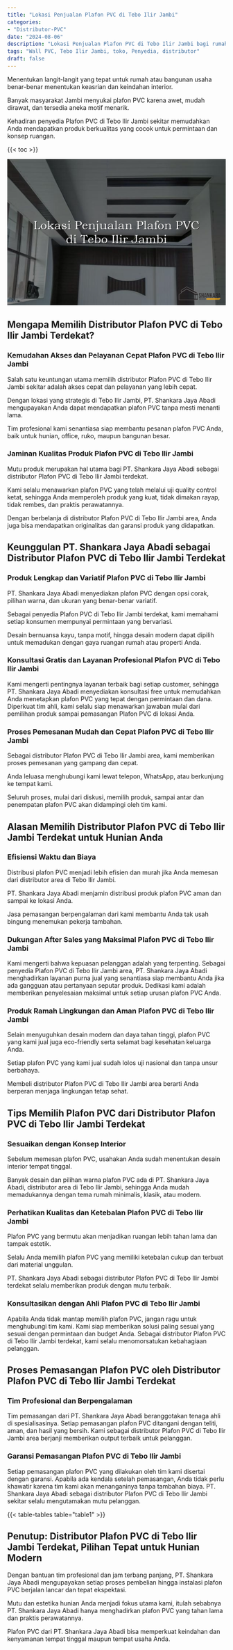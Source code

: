 ```yaml
---
title: "Lokasi Penjualan Plafon PVC di Tebo Ilir Jambi"
categories: 
- "Distributor-PVC"
date: "2024-08-06"
description: "Lokasi Penjualan Plafon PVC di Tebo Ilir Jambi bagi rumah, kantor, dan gerai. Panel berkualitas, variasi motif, variasi warna elegan, beserta servis penempatan dikerjakan oleh teknisi berpengalaman serta jaminan resmi!|Servis distribusi Plafon PVC di Tebo Ilir Jambi bagi kebutuhan rumah, office, atau gerai, beserta material berkualitas dan instalasi oleh teknisi ahli serta kepastian resmi.|Alternatif Plafon PVC di Tebo Ilir Jambi yang terbukti untuk rumah, perkantoran, serta gerai, dengan panel unggulan dan penempatan ditangani oleh tim ahli serta jaminan resmi.|Distribusi Plafon PVC di Tebo Ilir Jambi bagi tempat tinggal, office, serta toko, dengan panel terbaik dan pemasangan dikerjakan oleh tim berpengalaman, disertai dengan garansi resmi.}"
tags: "Wall PVC, Tebo Ilir Jambi, toko, Penyedia, distributor"
draft: false
---
```


Menentukan langit-langit yang tepat untuk rumah atau bangunan usaha benar-benar menentukan keasrian dan keindahan interior.

Banyak masyarakat Jambi menyukai plafon PVC karena awet, mudah dirawat, dan tersedia aneka motif menarik.

Kehadiran penyedia Plafon PVC di Tebo Ilir Jambi sekitar memudahkan Anda mendapatkan produk berkualitas yang cocok untuk permintaan dan konsep ruangan.

{{< toc >}}

![Lokasi Penjualan Plafon PVC di Tebo Ilir Jambi](/images/Distributor-PVC/Lokasi-Penjualan-Plafon-PVC-di-Tebo-Ilir-Jambi.png)


## Mengapa Memilih Distributor Plafon PVC di Tebo Ilir Jambi Terdekat?

### Kemudahan Akses dan Pelayanan Cepat Plafon PVC di Tebo Ilir Jambi

Salah satu keuntungan utama memilih distributor Plafon PVC di Tebo Ilir Jambi sekitar adalah akses cepat dan pelayanan yang lebih cepat.

Dengan lokasi yang strategis di Tebo Ilir Jambi, PT. Shankara Jaya Abadi mengupayakan Anda dapat mendapatkan plafon PVC tanpa mesti menanti lama.

Tim profesional kami senantiasa siap membantu pesanan plafon PVC Anda, baik untuk hunian, office, ruko, maupun bangunan besar.

### Jaminan Kualitas Produk Plafon PVC di Tebo Ilir Jambi

Mutu produk merupakan hal utama bagi PT. Shankara Jaya Abadi sebagai distributor Plafon PVC di Tebo Ilir Jambi terdekat.

Kami selalu menawarkan plafon PVC yang telah melalui uji quality control ketat, sehingga Anda memperoleh produk yang kuat, tidak dimakan rayap, tidak rembes, dan praktis perawatannya.

Dengan berbelanja di distributor Plafon PVC di Tebo Ilir Jambi area, Anda juga bisa mendapatkan originalitas dan garansi produk yang didapatkan.

## Keunggulan PT. Shankara Jaya Abadi sebagai Distributor Plafon PVC di Tebo Ilir Jambi Terdekat

### Produk Lengkap dan Variatif Plafon PVC di Tebo Ilir Jambi

PT. Shankara Jaya Abadi menyediakan plafon PVC dengan opsi corak, pilihan warna, dan ukuran yang benar-benar variatif.

Sebagai penyedia Plafon PVC di Tebo Ilir Jambi terdekat, kami memahami setiap konsumen mempunyai permintaan yang bervariasi.

Desain bernuansa kayu, tanpa motif, hingga desain modern dapat dipilih untuk memadukan dengan gaya ruangan rumah atau properti Anda.

### Konsultasi Gratis dan Layanan Profesional Plafon PVC di Tebo Ilir Jambi

Kami mengerti pentingnya layanan terbaik bagi setiap customer, sehingga PT. Shankara Jaya Abadi menyediakan konsultasi free untuk memudahkan Anda menetapkan plafon PVC yang tepat dengan permintaan dan dana. Diperkuat tim ahli, kami selalu siap menawarkan jawaban mulai dari pemilihan produk sampai pemasangan Plafon PVC di lokasi Anda.

### Proses Pemesanan Mudah dan Cepat Plafon PVC di Tebo Ilir Jambi

Sebagai distributor Plafon PVC di Tebo Ilir Jambi area, kami memberikan proses pemesanan yang gampang dan cepat.

Anda leluasa menghubungi kami lewat telepon, WhatsApp, atau berkunjung ke tempat kami.

Seluruh proses, mulai dari diskusi, memilih produk, sampai antar dan penempatan plafon PVC akan didampingi oleh tim kami.

## Alasan Memilih Distributor Plafon PVC di Tebo Ilir Jambi Terdekat untuk Hunian Anda

### Efisiensi Waktu dan Biaya

Distribusi plafon PVC menjadi lebih efisien dan murah jika Anda memesan dari distributor area di Tebo Ilir Jambi.

PT. Shankara Jaya Abadi menjamin distribusi produk plafon PVC aman dan sampai ke lokasi Anda.

Jasa pemasangan berpengalaman dari kami membantu Anda tak usah bingung menemukan pekerja tambahan.

### Dukungan After Sales yang Maksimal Plafon PVC di Tebo Ilir Jambi

Kami mengerti bahwa kepuasan pelanggan adalah yang terpenting. Sebagai penyedia Plafon PVC di Tebo Ilir Jambi area, PT. Shankara Jaya Abadi menghadirkan layanan purna jual yang senantiasa siap membantu Anda jika ada gangguan atau pertanyaan seputar produk. Dedikasi kami adalah memberikan penyelesaian maksimal untuk setiap urusan plafon PVC Anda.

### Produk Ramah Lingkungan dan Aman Plafon PVC di Tebo Ilir Jambi

Selain menyuguhkan desain modern dan daya tahan tinggi, plafon PVC yang kami jual juga eco-friendly serta selamat bagi kesehatan keluarga Anda.

Setiap plafon PVC yang kami jual sudah lolos uji nasional dan tanpa unsur berbahaya.

Membeli distributor Plafon PVC di Tebo Ilir Jambi area berarti Anda berperan menjaga lingkungan tetap sehat.

## Tips Memilih Plafon PVC dari Distributor Plafon PVC di Tebo Ilir Jambi Terdekat

### Sesuaikan dengan Konsep Interior

Sebelum memesan plafon PVC, usahakan Anda sudah menentukan desain interior tempat tinggal.

Banyak desain dan pilihan warna plafon PVC ada di PT. Shankara Jaya Abadi, distributor area di Tebo Ilir Jambi, sehingga Anda mudah memadukannya dengan tema rumah minimalis, klasik, atau modern.

### Perhatikan Kualitas dan Ketebalan Plafon PVC di Tebo Ilir Jambi

Plafon PVC yang bermutu akan menjadikan ruangan lebih tahan lama dan tampak estetik.

Selalu Anda memilih plafon PVC yang memiliki ketebalan cukup dan terbuat dari material unggulan.

PT. Shankara Jaya Abadi sebagai distributor Plafon PVC di Tebo Ilir Jambi terdekat selalu memberikan produk dengan mutu terbaik.

### Konsultasikan dengan Ahli Plafon PVC di Tebo Ilir Jambi

Apabila Anda tidak mantap memilih plafon PVC, jangan ragu untuk menghubungi tim kami. Kami siap memberikan solusi paling sesuai yang sesuai dengan permintaan dan budget Anda. Sebagai distributor Plafon PVC di Tebo Ilir Jambi terdekat, kami selalu menomorsatukan kebahagiaan pelanggan.

## Proses Pemasangan Plafon PVC oleh Distributor Plafon PVC di Tebo Ilir Jambi Terdekat

### Tim Profesional dan Berpengalaman

Tim pemasangan dari PT. Shankara Jaya Abadi beranggotakan tenaga ahli di spesialisasinya. Setiap pemasangan plafon PVC ditangani dengan teliti, aman, dan hasil yang bersih. Kami sebagai distributor Plafon PVC di Tebo Ilir Jambi area berjanji memberikan output terbaik untuk pelanggan.

### Garansi Pemasangan Plafon PVC di Tebo Ilir Jambi

Setiap pemasangan plafon PVC yang dilakukan oleh tim kami disertai dengan garansi. Apabila ada kendala setelah pemasangan, Anda tidak perlu khawatir karena tim kami akan menanganinya tanpa tambahan biaya. PT. Shankara Jaya Abadi sebagai distributor Plafon PVC di Tebo Ilir Jambi sekitar selalu mengutamakan mutu pelanggan.

{{< table-tables table="table1" >}}

## Penutup: Distributor Plafon PVC di Tebo Ilir Jambi Terdekat, Pilihan Tepat untuk Hunian Modern

Dengan bantuan tim profesional dan jam terbang panjang, PT. Shankara Jaya Abadi mengupayakan setiap proses pembelian hingga instalasi plafon PVC berjalan lancar dan tepat ekspektasi.

Mutu dan estetika hunian Anda menjadi fokus utama kami, itulah sebabnya PT. Shankara Jaya Abadi hanya menghadirkan plafon PVC yang tahan lama dan praktis perawatannya.

Plafon PVC dari PT. Shankara Jaya Abadi bisa memperkuat keindahan dan kenyamanan tempat tinggal maupun tempat usaha Anda.